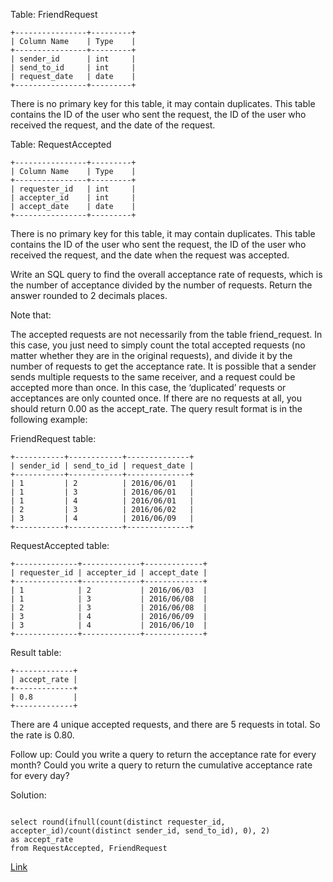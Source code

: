 Table: FriendRequest
```
+----------------+---------+
| Column Name    | Type    |
+----------------+---------+
| sender_id      | int     |
| send_to_id     | int     |
| request_date   | date    |
+----------------+---------+
```
There is no primary key for this table, it may contain duplicates.
This table contains the ID of the user who sent the request, the ID of the user who received the request, and the date of the request.
 
Table: RequestAccepted
```
+----------------+---------+
| Column Name    | Type    |
+----------------+---------+
| requester_id   | int     |
| accepter_id    | int     |
| accept_date    | date    |
+----------------+---------+
```
There is no primary key for this table, it may contain duplicates.
This table contains the ID of the user who sent the request, the ID of the user who received the request, and the date when the request was accepted.
 
Write an SQL query to find the overall acceptance rate of requests, which is the number of acceptance divided by the number of requests. Return the answer rounded to 2 decimals places.

Note that:

The accepted requests are not necessarily from the table friend_request. In this case, you just need to simply count the total accepted requests (no matter whether they are in the original requests), and divide it by the number of requests to get the acceptance rate.
It is possible that a sender sends multiple requests to the same receiver, and a request could be accepted more than once. In this case, the ‘duplicated’ requests or acceptances are only counted once.
If there are no requests at all, you should return 0.00 as the accept_rate.
The query result format is in the following example:


FriendRequest table:
```
+-----------+------------+--------------+
| sender_id | send_to_id | request_date |
+-----------+------------+--------------+
| 1         | 2          | 2016/06/01   |
| 1         | 3          | 2016/06/01   |
| 1         | 4          | 2016/06/01   |
| 2         | 3          | 2016/06/02   |
| 3         | 4          | 2016/06/09   |
+-----------+------------+--------------+
```
RequestAccepted table:
```
+--------------+-------------+-------------+
| requester_id | accepter_id | accept_date |
+--------------+-------------+-------------+
| 1            | 2           | 2016/06/03  |
| 1            | 3           | 2016/06/08  |
| 2            | 3           | 2016/06/08  |
| 3            | 4           | 2016/06/09  |
| 3            | 4           | 2016/06/10  |
+--------------+-------------+-------------+
```
Result table:
```
+-------------+
| accept_rate |
+-------------+
| 0.8         |
+-------------+
```
There are 4 unique accepted requests, and there are 5 requests in total. So the rate is 0.80.
 

Follow up:
Could you write a query to return the acceptance rate for every month?
Could you write a query to return the cumulative acceptance rate for every day?

Solution:
```

select round(ifnull(count(distinct requester_id, accepter_id)/count(distinct sender_id, send_to_id), 0), 2)
as accept_rate
from RequestAccepted, FriendRequest

```
[Link](https://leetcode.com/problems/friend-requests-i-overall-acceptance-rate/)
